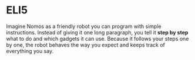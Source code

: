 # ELI5

Imagine Nomos as a friendly robot you can program with simple instructions.
Instead of giving it one long paragraph, you tell it **step by step** what to do
and which gadgets it can use. Because it follows your steps one by one, the
robot behaves the way you expect and keeps track of everything you say.
